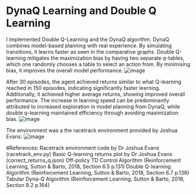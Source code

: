 # DynaQ Learning and Double Q Learning

I implemented Double Q-Learning and the DynaQ algorithm. DynaQ combines model-based planning with real experience. By simulating transitions, it learns faster as seen in the comparative graphs. Double Q-learning mitigates the maximization bias by having two separate q-tables, which one randomly chooses a table to select an action from. By minimising bias, it improves the overall model performance. 
![image](https://github.com/grahamdavies15/RaceTrackDoubleDynaQ/assets/86721524/36768c79-a4e7-46f2-8d31-1ab4a1e1b92a)


After 30 episodes, the agent achieved returns similar to what Q-learning reached in 150 episodes, indicating significantly faster learning. Additionally, it achieved higher average returns, showing improved overall performance. The increase in learning speed can be predominantly attributed to increased exploration in model planning from DynaQ, while double q-learning maintained efficiency through avoiding maximization bias.
![image](https://github.com/grahamdavies15/RaceTrackDoubleDynaQ/assets/86721524/ded6f66d-b44c-4103-b37d-9b37fc8ef03e)


The environment was a the racetrack environment provided by Joshua Evans:
![image](https://github.com/grahamdavies15/RaceTrackDoubleDynaQ/assets/86721524/73491e9f-146e-4648-b97d-d6db0a3b35ef)

#References:
Racetrack environment code by Dr Joshua Evans (racetrack_env.py)
Basic Q-learning returns plot by Dr Joshua Evans (correct_returns_q.json)
Off-policy TD Control Algorithm (Reinforcement Learning, Sutton & Barto, 2018, Section 6.5 p.131)
Double Q-learning Algorithm (Reinforcement Learning, Sutton & Barto, 2018, Section 6.7 p.136)
Tabular Dyna-Q Algorithm (Reinforcement Learning, Sutton & Barto, 2018, Section 8.2 p.164)

